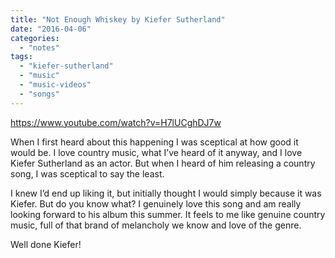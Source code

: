 ```yaml
---
title: "Not Enough Whiskey by Kiefer Sutherland"
date: "2016-04-06"
categories: 
  - "notes"
tags: 
  - "kiefer-sutherland"
  - "music"
  - "music-videos"
  - "songs"
---
```


https://www.youtube.com/watch?v=H7lUCghDJ7w

When I first heard about this happening I was sceptical at how good it would be. I love country music, what I’ve heard of it anyway, and I love Kiefer Sutherland as an actor. But when I heard of him releasing a country song, I was sceptical to say the least.

I knew I’d end up liking it, but initially thought I would simply because it was Kiefer. But do you know what? I genuinely love this song and am really looking forward to his album this summer. It feels to me like genuine country music, full of that brand of melancholy we know and love of the genre.

Well done Kiefer!

